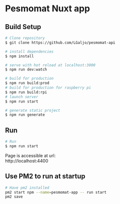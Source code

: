 # Pesmomat Nuxt app

## Build Setup

```bash
# Clone repository
$ git clone https://github.com/LGaljo/pesmomat-api
```

```bash
# install dependencies
$ npm install

# serve with hot reload at localhost:3000
$ npm run dev:watch

# build for production
$ npm run build:prod
# build for production for raspberry pi
$ npm run build:rpi
# launch server
$ npm run start

# generate static project
$ npm run generate
```

## Run
```bash
# Run 
$ npm run start
```
Page is accessible at url:  
http://localhost:4400

## Use PM2 to run at startup
```bash
# Have pm2 installed
pm2 start npm --name=pesmomat-app -- run start
pm2 save
```
